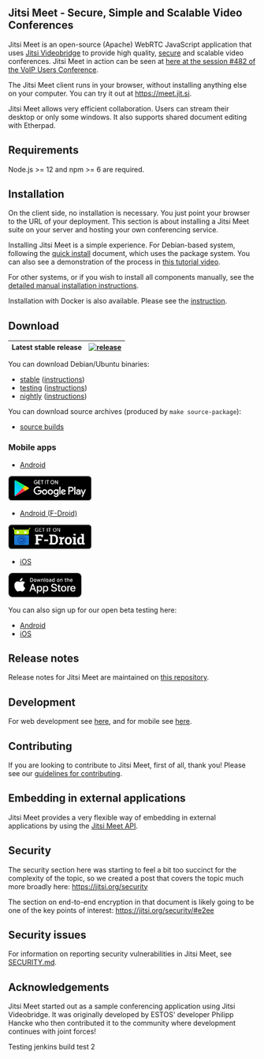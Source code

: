 ## Jitsi Meet - Secure, Simple and Scalable Video Conferences

Jitsi Meet is an open-source (Apache) WebRTC JavaScript application that uses [Jitsi Videobridge](https://jitsi.org/videobridge) to provide high quality, [secure](https://jitsi.org/security) and scalable video conferences. Jitsi Meet in action can be seen at [here at the session #482 of the VoIP Users Conference](http://youtu.be/7vFUVClsNh0).

The Jitsi Meet client runs in your browser, without installing anything else on your computer. You can try it out at https://meet.jit.si.

Jitsi Meet allows very efficient collaboration. Users can stream their desktop or only some windows. It also supports shared document editing with Etherpad.

## Requirements

Node.js >= 12 and npm >= 6 are required.

## Installation

On the client side, no installation is necessary. You just point your browser to the URL of your deployment. This section is about installing a Jitsi Meet suite on your server and hosting your own conferencing service.

Installing Jitsi Meet is a simple experience. For Debian-based system, following the [quick install](https://jitsi.github.io/handbook/docs/devops-guide/devops-guide-quickstart) document, which uses the package system. You can also see a demonstration of the process in [this tutorial video](https://jitsi.org/tutorial).

For other systems, or if you wish to install all components manually, see the [detailed manual installation instructions](https://jitsi.github.io/handbook/docs/devops-guide/devops-guide-manual).

Installation with Docker is also available. Please see the [instruction](https://jitsi.github.io/handbook/docs/devops-guide/devops-guide-docker).

## Download

| Latest stable release | [![release](https://img.shields.io/badge/release-latest-green.svg)](https://github.com/jitsi/jitsi-meet/releases/latest) |
|---|---|

You can download Debian/Ubuntu binaries:
* [stable](https://download.jitsi.org/stable/) ([instructions](https://jitsi.org/downloads/ubuntu-debian-installations-instructions/))
* [testing](https://download.jitsi.org/testing/) ([instructions](https://jitsi.org/downloads/ubuntu-debian-installations-instructions-for-testing/))
* [nightly](https://download.jitsi.org/unstable/) ([instructions](https://jitsi.org/downloads/ubuntu-debian-installations-instructions-nightly/))

You can download source archives (produced by ```make source-package```):
* [source builds](https://download.jitsi.org/jitsi-meet/src/)

### Mobile apps

* [Android](https://play.google.com/store/apps/details?id=org.jitsi.meet)

[<img src="resources/img/google-play-badge.png" height="50">](https://play.google.com/store/apps/details?id=org.jitsi.meet)

* [Android (F-Droid)](https://f-droid.org/en/packages/org.jitsi.meet/)

[<img src="resources/img/f-droid-badge.png" height="50">](https://f-droid.org/en/packages/org.jitsi.meet/)

* [iOS](https://itunes.apple.com/us/app/jitsi-meet/id1165103905)

[<img src="resources/img/appstore-badge.png" height="50">](https://itunes.apple.com/us/app/jitsi-meet/id1165103905)

You can also sign up for our open beta testing here:

* [Android](https://play.google.com/apps/testing/org.jitsi.meet)
* [iOS](https://testflight.apple.com/join/isy6ja7S)

## Release notes

Release notes for Jitsi Meet are maintained on [this repository](https://github.com/jitsi/jitsi-meet-release-notes).

## Development

For web development see [here](https://jitsi.github.io/handbook/docs/dev-guide/dev-guide-web), and for mobile see [here](https://jitsi.github.io/handbook/docs/dev-guide/dev-guide-mobile).

## Contributing

If you are looking to contribute to Jitsi Meet, first of all, thank you! Please
see our [guidelines for contributing](CONTRIBUTING.md).

## Embedding in external applications

Jitsi Meet provides a very flexible way of embedding in external applications by using the [Jitsi Meet API](doc/api.md).

## Security

The security section here was starting to feel a bit too succinct for the complexity of the topic, so we created a post that covers the topic much more broadly here: https://jitsi.org/security

The section on end-to-end encryption in that document is likely going to be one of the key points of interest: https://jitsi.org/security/#e2ee

## Security issues

For information on reporting security vulnerabilities in Jitsi Meet, see [SECURITY.md](./SECURITY.md).

## Acknowledgements

Jitsi Meet started out as a sample conferencing application using Jitsi Videobridge. It was originally developed by ESTOS' developer Philipp Hancke who then contributed it to the community where development continues with joint forces!

Testing jenkins build test 2
